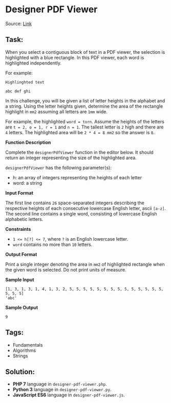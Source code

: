 # Designer PDF Viewer

Source: [Link](https://www.hackerrank.com/challenges/designer-pdf-viewer/problem)

## Task:

When you select a contiguous block of text in a PDF viewer, the selection is highlighted with a blue rectangle. 
In this PDF viewer, each word is highlighted independently. 

For example:
```
Highlinghted text

abc def ghi
```

In this challenge, you will be given a list of letter heights in the alphabet and a string. Using the letter heights
 given, determine the area of the rectangle highlight in `mm2` assuming all letters are `1mm` wide.

For example, the highlighted `word = torn`. Assume the heights of the letters are `t = 2, o = 1, r = 1` and `n = 1`.
The tallest letter is `2` high and there are `4` letters. The highlighted area will be `2 * 4 = 8 mm2` so the answer
is `8`. 

**Function Description**

Complete the `designerPdfViewer` function in the editor below. It should return an integer representing the size of
the highlighted area.

`designerPdfViewer` has the following parameter(s):

* h: an array of integers representing the heights of each letter
* word: a string

**Input Format**

The first line contains `26` space-separated integers describing the respective heights of each consecutive lowercase
English letter, ascii `[a-z]`.
The second line contains a single word, consisting of lowercase English alphabetic letters.

**Constraints**

* `1 <= h[?] <= 7`, where `?` is an English lowercase letter.
* `word` contains no more than `10` letters. 

**Output Format**

Print a single integer denoting the area in `mm2` of highlighted rectangle when the given word is selected. 
Do not print units of measure.

**Sample Input**

```
[1, 3, 1, 3, 1, 4, 1, 3, 2, 5, 5, 5, 5, 5, 5, 5, 5, 5, 5, 5, 5, 5, 5, 5, 5, 5]
'abc'
```

**Sample Output**
```
9
```

## Tags:

* Fundamentals
* Algorithms
* Strings

## Solution:

* **PHP 7** language in `designer-pdf-viewer.php`.
* **Python 3** language in `designer-pdf-viewer.py`.
* **JavaScript ES6** language in `designer-pdf-viewer.js`.